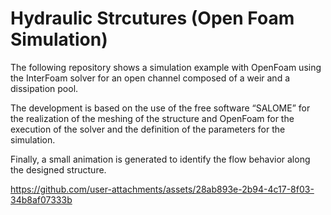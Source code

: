 # Hydraulic Strcutures (Open Foam Simulation)

The following repository shows a simulation example with OpenFoam using the InterFoam solver for an open channel composed of a weir and a dissipation pool. 

The development is based on the use of the free software “SALOME” for the realization of the meshing of the structure and OpenFoam for the execution of the solver and the definition of the parameters for the simulation.

Finally, a small animation is generated to identify the flow behavior along the designed structure.

https://github.com/user-attachments/assets/28ab893e-2b94-4c17-8f03-34b8af07333b
